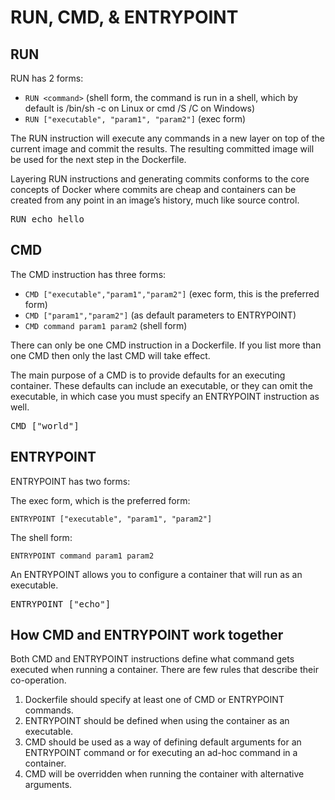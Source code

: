 # RUN, CMD, & ENTRYPOINT

## RUN

RUN has 2 forms:

- `RUN <command>` 
(shell form, the command is run in a shell, which by default is 
/bin/sh -c on Linux or cmd /S /C on Windows)
- `RUN ["executable", "param1", "param2"]` (exec form)

The RUN instruction will execute any commands in a new layer on top of the current image and commit
 the results. The resulting committed image will be used for the next step in the Dockerfile.

Layering RUN instructions and generating commits conforms to the core concepts of Docker where 
commits are cheap and containers can be created from any point in an image’s history, much like 
source control.

<pre class="file" data-filename="Dockerfile" data-target="append">
RUN echo hello
</pre>

## CMD

The CMD instruction has three forms:

- `CMD ["executable","param1","param2"]` (exec form, this is the preferred form)
- `CMD ["param1","param2"]` (as default parameters to ENTRYPOINT)
- `CMD command param1 param2` (shell form)

There can only be one CMD instruction in a Dockerfile. 
If you list more than one CMD then only the last CMD will take effect.

The main purpose of a CMD is to provide defaults for an executing container. 
These defaults can include an executable, or they can omit the executable, 
in which case you must specify an ENTRYPOINT instruction as well.

<pre class="file" data-filename="Dockerfile" data-target="append">
CMD ["world"]
</pre>

## ENTRYPOINT

ENTRYPOINT has two forms:

The exec form, which is the preferred form:

`ENTRYPOINT ["executable", "param1", "param2"]`

The shell form:

`ENTRYPOINT command param1 param2`

An ENTRYPOINT allows you to configure a container that will run as an executable.

<pre class="file" data-filename="Dockerfile" data-target="append">
ENTRYPOINT ["echo"]
</pre>

## How CMD and ENTRYPOINT work together

Both CMD and ENTRYPOINT instructions define what command gets executed when running a container. There are few rules that describe their co-operation.

1. Dockerfile should specify at least one of CMD or ENTRYPOINT commands.
2. ENTRYPOINT should be defined when using the container as an executable.
3. CMD should be used as a way of defining default arguments for an ENTRYPOINT command or for executing an ad-hoc command in a container.
4. CMD will be overridden when running the container with alternative arguments.

